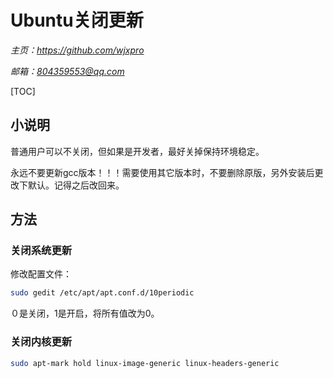 # **Ubuntu关闭更新**
*主页：https://github.com/wjxpro*

*邮箱：804359553@qq.com*

[TOC]

## 小说明
普通用户可以不关闭，但如果是开发者，最好关掉保持环境稳定。

永远不要更新gcc版本！！！需要使用其它版本时，不要删除原版，另外安装后更改下默认。记得之后改回来。

## 方法
### 关闭系统更新
修改配置文件：
```bash
sudo gedit /etc/apt/apt.conf.d/10periodic
```
０是关闭，1是开启，将所有值改为0。

### 关闭内核更新
```bash
sudo apt-mark hold linux-image-generic linux-headers-generic 
```